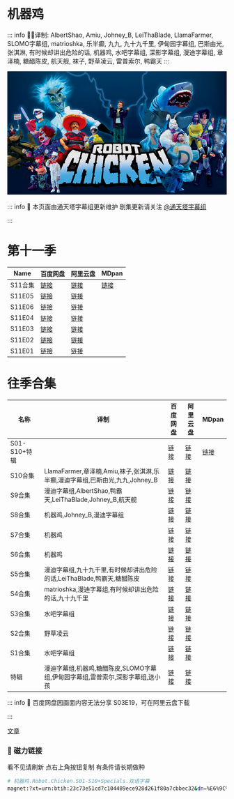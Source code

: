 # 机器鸡

::: info
✍🏻译制: AlbertShao, Amiu, Johney_B, LeiThaBlade, LlamaFarmer, SLOMO字幕组, matrioshka, 乐半癫, 九九, 九十九千里, 伊甸园字幕组, 巴斯由光, 张淇淋, 有时候却讲出危险的话, 机器鸡, 水吧字幕组, 深影字幕组, 漫迪字幕组, 章泽楠, 糖醋陈皮, 航天舰, 袜子, 野草凌云, 雷普索尔, 鸭霸天
:::

![robot-chicken-5a429e700dba1.jpg](robot-chicken-5a429e700dba1.jpg)

::: info
🍺 本页面由通天塔字幕组更新维护 剧集更新请关注 [@通天塔字幕组](https://weibo.com/u/7077646357)

:::

# 第十一季

| Name | 百度网盘 | 阿里云盘 | MDpan |
| --- | --- | --- | --- |
| S11合集 |[链接](https://pan.baidu.com/s/1iPml5AC021baYlJ8tgFfXg?pwd=e9ax) |[链接](https://www.aliyundrive.com/s/C8TAnTdqjaT) |[链接](https://mdpan.tk/%E6%9C%BA%E5%99%A8%E9%B8%A1) |
| S11E05 |[链接](https://pan.baidu.com/s/1Rt_xjjEjCmEsYFvEJ9VZRA?pwd=uf55) |[链接](https://www.aliyundrive.com/s/x8pjwdvzEYa) |  |
| S11E06 |[链接](https://pan.baidu.com/s/1JslOCiD0Uyu3SGP-ceBEcQ?pwd=7d34) |[链接](https://www.aliyundrive.com/s/jFJZHohJGBU) |  |
| S11E04 |[链接](https://pan.baidu.com/s/1eamrCNaGHQZOVb4oP_D1Ow?pwd=vcfm) |[链接](https://www.aliyundrive.com/s/rSucM3hhTU9) |  |
| S11E03 |[链接](https://pan.baidu.com/s/1pShFWsM16O3fumN6UBBybw?pwd=80lp) |[链接](https://www.aliyundrive.com/s/NCRXsesda59) |  |
| S11E02 |[链接](https://pan.baidu.com/s/1kvlYAfw7aRvekDp3J3RWuw?pwd=cdxj) |[链接](https://www.aliyundrive.com/s/E22zYm4wSRD) |  |
| S11E01 |[链接](https://pan.baidu.com/s/1l0PQJVQhWN_0YDw3v_GKWA?pwd=t473) |[链接](https://www.aliyundrive.com/s/jBESxMuAHAp) |  |

# 往季合集

| 名称 | 译制 | 百度网盘 | 阿里云盘 | MDpan |
| --- | --- | --- | --- | --- |
| S01-S10+特辑 |  |[链接](https://pan.baidu.com/s/1y0snhp2k77RZsZdDGNAg_A?pwd=icpt) |[链接](https://www.aliyundrive.com/s/nrzRxZdb3Zy) |[链接](https://mdpan.tk/%E6%9C%BA%E5%99%A8%E9%B8%A1) |
| S10合集 | LlamaFarmer,章泽楠,Amiu,袜子,张淇淋,乐半癫,漫迪字幕组,巴斯由光,九九,Johney_B |[链接](https://pan.baidu.com/s/1Ki3N_nZDzjK5H7rrMGuBZg?pwd=2i4s) |[链接](https://www.aliyundrive.com/s/HvRuAT5b9KM) |  |
| S9合集 | 漫迪字幕组,AlbertShao,鸭霸天,LeiThaBlade,Johney_B,航天舰 |[链接](https://pan.baidu.com/s/1C53YYnIIWJ8Nx7tszaxD0Q?pwd=44b8) |[链接](https://www.aliyundrive.com/s/cKwXDH75GQW) |  |
| S8合集 | 机器鸡,Johney_B,漫迪字幕组 |[链接](https://pan.baidu.com/s/1TojzHQPAkrdf1rhTTiG3AA?pwd=z6en) |[链接](https://www.aliyundrive.com/s/JsNeP87Dek5) |  |
| S7合集 | 机器鸡 |[链接](https://pan.baidu.com/s/1NyOjQ8BD2Vm1DQ9SVGD_HA?pwd=4g2b) |[链接](https://www.aliyundrive.com/s/fgJdxQY8SyT) |  |
| S6合集 | 机器鸡 |[链接](https://pan.baidu.com/s/1JvCRHmlh2IKVxK_E97UOEg?pwd=ussy) |[链接](https://www.aliyundrive.com/s/ZoPRpr7Jc9N) |  |
| S5合集 | 漫迪字幕组,九十九千里,有时候却讲出危险的话,LeiThaBlade,鸭霸天,糖醋陈皮 |[链接](https://pan.baidu.com/s/1pNLgYl3SFO-TuniCEF6XQA?pwd=gweb) |[链接](https://www.aliyundrive.com/s/Zj95HRLQ95K) |  |
| S4合集 | matrioshka,漫迪字幕组,有时候却讲出危险的话,九十九千里 |[链接](https://pan.baidu.com/s/1Gi0jzHGEEoUma7A4WSDa1A?pwd=yyn4) |[链接](https://www.aliyundrive.com/s/EThXkRZMvip) |  |
| S3合集 | 水吧字幕组 |[链接](https://pan.baidu.com/s/1DFGLkL399zp-AF7a-UoPEg?pwd=cgvu*) |[链接](https://www.aliyundrive.com/s/bzdHXpa6uEg) |  |
| S2合集 | 野草凌云 |[链接](https://pan.baidu.com/s/1ZxkehlyLSzOwfHfdvMj-Fw?pwd=u5h6) |[链接](https://www.aliyundrive.com/s/Kfk5s7N8qtt) |  |
| S1合集 | 水吧字幕组 |[链接](https://pan.baidu.com/s/1LzAVj8V9ff1v4UcPnXvdVQ?pwd=ad5k) |[链接](https://www.aliyundrive.com/s/sGzdz42EcbB) |  |
| 特辑 | 漫迪字幕组,机器鸡,糖醋陈皮,SLOMO字幕组,伊甸园字幕组,雷普索尔,深影字幕组,送小孩 |[链接](https://pan.baidu.com/s/1OnAvwHNKoldcVQQ2cPgMSQ?pwd=5tre) |[链接](https://www.aliyundrive.com/s/c6EnM3guDNw) |  |

::: info
🐔 百度网盘因画面内容无法分享 S03E19，可在阿里云盘下载

:::

[文章](%E6%96%87%E7%AB%A0%20cbbf136f575542c8bd76e06b8e2faf79.csv)

### 🧲 磁力链接

看不见请刷新 点右上角按钮复制 有条件请长期做种

```bash
# 机器鸡.Robot.Chicken.S01-S10+Specials.双语字幕
magnet:?xt=urn:btih:23c73e51cd7c104489ece928d261f80a7cbbec32&dn=%E6%9C%BA%E5%99%A8%E9%B8%A1.Robot.Chicken.S01-S10%2BSpecials.%E5%8F%8C%E8%AF%AD%E5%AD%97%E5%B9%95&tr=udp://tracker.opentrackr.org:1337/announce&tr=udp://opentracker.i2p.rocks:6969/announce&tr=udp://open.demonii.com:1337/announce&tr=udp://tracker.openbittorrent.com:6969/announce&tr=http://tracker.openbittorrent.com:80/announce&tr=udp://open.stealth.si:80/announce&tr=udp://tracker.torrent.eu.org:451/announce&tr=udp://exodus.desync.com:6969/announce&tr=udp://explodie.org:6969/announce&tr=udp://uploads.gamecoast.net:6969/announce&tr=udp://tracker1.bt.moack.co.kr:80/announce&tr=udp://tracker.tiny-vps.com:6969/announce&tr=udp://tracker.therarbg.com:6969/announce&tr=udp://tracker.theoks.net:6969/announce&tr=udp://tracker.moeking.me:6969/announce&tr=udp://tracker.dump.cl:6969/announce&tr=udp://tracker.bittor.pw:1337/announce&tr=udp://tracker.4.babico.name.tr:3131/announce&tr=udp://thouvenin.cloud:6969/announce&tr=udp://sanincode.com:6969/announce
```